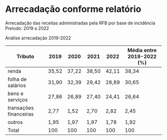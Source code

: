 # Arrecadação conforme relatório
Arrecadação das receitas administradas pela RFB por base de incidência Preíodo: 2019 a 2022

Análise arrecadação 2019-2022

| Tributo                | 2019  | 2020  | 2021  | 2022  | Média entre 2019-2022 (%) |
|------------------------|-------|-------|-------|-------|---------------------------|
| renda                  | 35,52 | 37,22 | 38,50 | 42,11 | 38,34                     |
| folha de salários      | 31,90 | 32,39 | 29,42 | 28,89 | 30,65                     |
| bens e serviços        | 27,86 | 26,89 | 27,40 | 24,41 | 26,64                     |
| transações financeiras | 2,77  | 1,52  | 2,70  | 2,82  | 2,45                      |****
| outros                 | 1,95  | 1,97  | 1,97  | 1,78  | 1,92                      |
| Total                  | 100   | 100   | 100   | 100   | 100                       |